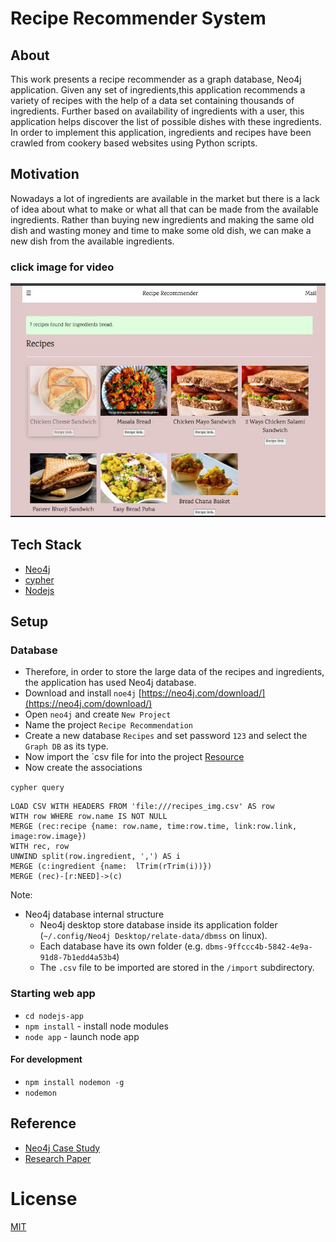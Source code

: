 # Recipe Recommender System

## About

This work presents a recipe recommender as a graph database, Neo4j application. 
Given any set of ingredients,this application recommends a variety of recipes with the help of a data set 
containing thousands of ingredients. Further based on availability of ingredients with a user,
this application helps discover the list of possible dishes with these ingredients.
In order to implement this application, ingredients and recipes have been
crawled from cookery based websites using Python scripts.

## Motivation 

Nowadays a lot of ingredients are available in the
market but there is a lack of idea about what to make or what
all that can be made from the available ingredients. Rather than
buying new ingredients and making the same old dish and
wasting money and time to make some old dish, we can make
a new dish from the available ingredients.

### click image for video

[![IMAGE ALT TEXT](./img/bread.jpg)](https://youtu.be/nO5bOLq9KHA "click here")

## Tech Stack
- [Neo4j](https://neo4j.com/)
- [cypher](https://neo4j.com/developer/cypher/)
- [Nodejs](https://nodejs.org/en/docs/guides/)

## Setup 

### Database
- Therefore, in order to store the large data of the recipes and ingredients, the application has used Neo4j database.
- Download and install `noe4j`
  [https://neo4j.com/download/](https://neo4j.com/download/)
- Open `neo4j` and create `New Project`
- Name the project `Recipe Recommendation`
- Create a new database `Recipes` and set password `123`
  and select the `Graph DB` as its type.
- Now import the `csv file for into the project
  [Resource](https://neo4j.com/developer/desktop-csv-import/)
- Now create the associations

`cypher query`
```
LOAD CSV WITH HEADERS FROM 'file:///recipes_img.csv' AS row
WITH row WHERE row.name IS NOT NULL
MERGE (rec:recipe {name: row.name, time:row.time, link:row.link, image:row.image})
WITH rec, row
UNWIND split(row.ingredient, ',') AS i
MERGE (c:ingredient {name:  lTrim(rTrim(i))})
MERGE (rec)-[r:NEED]->(c)
```

Note:

- Neo4j database internal structure
  - Neo4j desktop store database inside its application folder 
    (`~/.config/Neo4j Desktop/relate-data/dbmss` on linux).
  - Each database have its own folder (e.g. `dbms-9ffccc4b-5842-4e9a-91d8-7b1edd4a53b4`)
  - The `.csv` file to be imported are stored in the `/import` subdirectory.

### Starting web app

- `cd nodejs-app`
- `npm install` - install node modules
- `node app` - launch node app

#### For development

- `npm install nodemon -g`
- `nodemon`
## Reference
- [Neo4j Case Study](./Research-paper/Neo4j-case-study-Gousto-EN-A4.pdf)
- [Research Paper](./Research-paper/Recomend-System.pdf)
# License

[MIT](./LICENSE)
